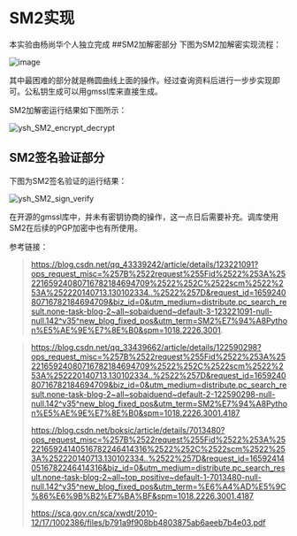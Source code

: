 # SM2实现
本实验由杨尚华个人独立完成
##SM2加解密部分
下图为SM2加解密实现流程：

![image](https://user-images.githubusercontent.com/109864695/182009767-8a187bac-51b1-424c-adf1-3794661582d7.png)

其中最困难的部分就是椭圆曲线上面的操作。经过查询资料后进行一步步实现即可。公私钥生成可以用gmssl库来直接生成。

SM2加解密运行结果如下图所示：

![ysh_SM2_encrypt_decrypt](https://user-images.githubusercontent.com/109864695/182009909-fc68148d-49f4-4e70-96bd-48cfd61442a9.png)

##  SM2签名验证部分
下图为SM2签名验证的运行结果：

![ysh_SM2_sign_verify](https://user-images.githubusercontent.com/109864695/182009908-e11577fa-91ff-464e-baa9-77294936147b.png)

在开源的gmssl库中，并未有密钥协商的操作，这一点日后需要补充。调库使用SM2在后续的PGP加密中也有所使用。

参考链接：
>https://blog.csdn.net/qq_43339242/article/details/123221091?ops_request_misc=%257B%2522request%255Fid%2522%253A%2522165924080716782184694709%2522%252C%2522scm%2522%253A%252220140713.130102334..%2522%257D&request_id=165924080716782184694709&biz_id=0&utm_medium=distribute.pc_search_result.none-task-blog-2~all~sobaiduend~default-3-123221091-null-null.142^v35^new_blog_fixed_pos&utm_term=SM2%E7%94%A8Python%E5%AE%9E%E7%8E%B0&spm=1018.2226.3001.

>https://blog.csdn.net/qq_33439662/article/details/122590298?ops_request_misc=%257B%2522request%255Fid%2522%253A%2522165924080716782184694709%2522%252C%2522scm%2522%253A%252220140713.130102334..%2522%257D&request_id=165924080716782184694709&biz_id=0&utm_medium=distribute.pc_search_result.none-task-blog-2~all~sobaiduend~default-2-122590298-null-null.142^v35^new_blog_fixed_pos&utm_term=SM2%E7%94%A8Python%E5%AE%9E%E7%8E%B0&spm=1018.2226.3001.4187
>
>https://blog.csdn.net/boksic/article/details/7013480?ops_request_misc=%257B%2522request%255Fid%2522%253A%2522165924140516782246414316%2522%252C%2522scm%2522%253A%252220140713.130102334..%2522%257D&request_id=165924140516782246414316&biz_id=0&utm_medium=distribute.pc_search_result.none-task-blog-2~all~top_positive~default-1-7013480-null-null.142^v35^new_blog_fixed_pos&utm_term=%E6%A4%AD%E5%9C%86%E6%9B%B2%E7%BA%BF&spm=1018.2226.3001.4187
>
>https://sca.gov.cn/sca/xwdt/2010-12/17/1002386/files/b791a9f908bb4803875ab6aeeb7b4e03.pdf
